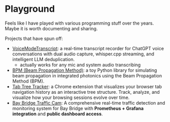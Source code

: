# Playground

Feels like I have played with various programming stuff over the years. Maybe it is worth documenting and sharing.

Projects that have spun off:
- [VoiceModeTranscript](https://github.com/jwt625/VoiceModeTranscript): a real-time transcript recorder for ChatGPT voice conversations with dual audio capture, whisper.cpp streaming, and intelligent LLM deduplication.
  - actually works for any mic and system audio transcribing
- [BPM (Beam Propagation Method)](https://github.com/jwt625/BPM): a toy Python library for simulating beam propagation in integrated photonics using the Beam Propagation Method (BPM).
- [Tab Tree Tracker](https://github.com/jwt625/TabTreeTracker): a Chrome extension that visualizes your browser tab navigation history as an interactive tree structure. Track, analyze, and visualize how your browsing sessions evolve over time.
- [Bay Bridge Traffic Cam](https://github.com/jwt625/bay-bridge-traffic-cam): A comprehensive real-time traffic detection and monitoring system for Bay Bridge with **Prometheus + Grafana integration** and **public dashboard access**.

